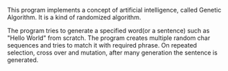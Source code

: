 This program implements a concept of artificial intelligence, called Genetic Algorithm.
It is a kind of randomized algorithm.

The program tries to generate a specified word(or a sentence) such as "Hello World"
from scratch. The program creates multiple random char sequences and tries to match it with required phrase.
On repeated selection, cross over and mutation, after many generation the sentence is generated.
